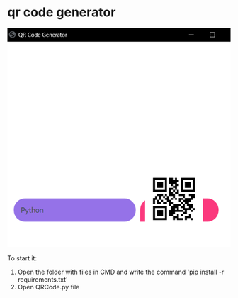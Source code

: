 # qr code generator
![alt text](cover.png)

To start it:
1. Open the folder with files in CMD and write the command 'pip install -r requirements.txt'
2. Open QRCode.py file
